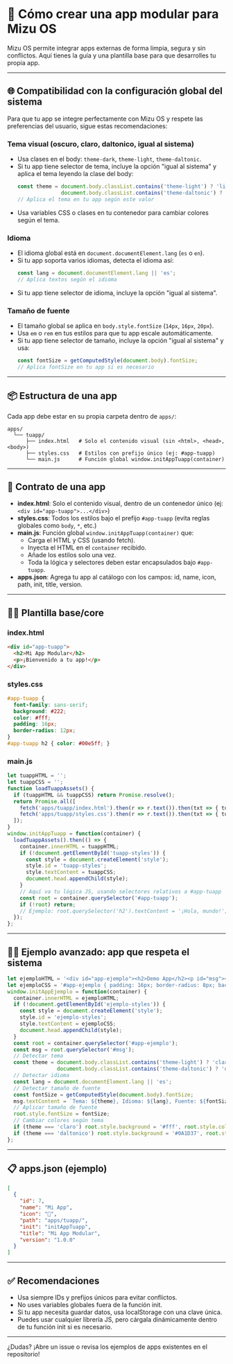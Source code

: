 # 🧩 Cómo crear una app modular para Mizu OS

Mizu OS permite integrar apps externas de forma limpia, segura y sin conflictos. Aquí tienes la guía y una plantilla base para que desarrolles tu propia app.

---

## 🌐 Compatibilidad con la configuración global del sistema

Para que tu app se integre perfectamente con Mizu OS y respete las preferencias del usuario, sigue estas recomendaciones:

### Tema visual (oscuro, claro, daltonico, igual al sistema)
- Usa clases en el body: `theme-dark`, `theme-light`, `theme-daltonic`.
- Si tu app tiene selector de tema, incluye la opción "igual al sistema" y aplica el tema leyendo la clase del body:
  ```js
  const theme = document.body.classList.contains('theme-light') ? 'light' :
                document.body.classList.contains('theme-daltonic') ? 'daltonic' : 'dark';
  // Aplica el tema en tu app según este valor
  ```
- Usa variables CSS o clases en tu contenedor para cambiar colores según el tema.

### Idioma
- El idioma global está en `document.documentElement.lang` (`es` o `en`).
- Si tu app soporta varios idiomas, detecta el idioma así:
  ```js
  const lang = document.documentElement.lang || 'es';
  // Aplica textos según el idioma
  ```
- Si tu app tiene selector de idioma, incluye la opción "igual al sistema".

### Tamaño de fuente
- El tamaño global se aplica en `body.style.fontSize` (`14px`, `16px`, `20px`).
- Usa `em` o `rem` en tus estilos para que tu app escale automáticamente.
- Si tu app tiene selector de tamaño, incluye la opción "igual al sistema" y usa:
  ```js
  const fontSize = getComputedStyle(document.body).fontSize;
  // Aplica fontSize en tu app si es necesario
  ```

---

## 📦 Estructura de una app

Cada app debe estar en su propia carpeta dentro de `apps/`:

```
apps/
  └── tuapp/
      ├── index.html   # Solo el contenido visual (sin <html>, <head>, <body>)
      ├── styles.css   # Estilos con prefijo único (ej: #app-tuapp)
      └── main.js      # Función global window.initAppTuapp(container)
```

---

## 📝 Contrato de una app

- **index.html**: Solo el contenido visual, dentro de un contenedor único (ej: `<div id="app-tuapp">...</div>`)
- **styles.css**: Todos los estilos bajo el prefijo `#app-tuapp` (evita reglas globales como `body`, `*`, etc.)
- **main.js**: Función global `window.initAppTuapp(container)` que:
  - Carga el HTML y CSS (usando fetch).
  - Inyecta el HTML en el `container` recibido.
  - Añade los estilos solo una vez.
  - Toda la lógica y selectores deben estar encapsulados bajo `#app-tuapp`.
- **apps.json**: Agrega tu app al catálogo con los campos: id, name, icon, path, init, title, version.

---

## 🧑‍💻 Plantilla base/core

### index.html
```html
<div id="app-tuapp">
  <h2>Mi App Modular</h2>
  <p>¡Bienvenido a tu app!</p>
</div>
```

### styles.css
```css
#app-tuapp {
  font-family: sans-serif;
  background: #222;
  color: #fff;
  padding: 16px;
  border-radius: 12px;
}
#app-tuapp h2 { color: #00e5ff; }
```

### main.js
```js
let tuappHTML = '';
let tuappCSS = '';
function loadTuappAssets() {
  if (tuappHTML && tuappCSS) return Promise.resolve();
  return Promise.all([
    fetch('apps/tuapp/index.html').then(r => r.text()).then(txt => { tuappHTML = txt; }),
    fetch('apps/tuapp/styles.css').then(r => r.text()).then(txt => { tuappCSS = txt; })
  ]);
}
window.initAppTuapp = function(container) {
  loadTuappAssets().then(() => {
    container.innerHTML = tuappHTML;
    if (!document.getElementById('tuapp-styles')) {
      const style = document.createElement('style');
      style.id = 'tuapp-styles';
      style.textContent = tuappCSS;
      document.head.appendChild(style);
    }
    // Aquí va tu lógica JS, usando selectores relativos a #app-tuapp
    const root = container.querySelector('#app-tuapp');
    if (!root) return;
    // Ejemplo: root.querySelector('h2').textContent = '¡Hola, mundo!';
  });
};
```

---

## 🧑‍💻 Ejemplo avanzado: app que respeta el sistema

```js
let ejemploHTML = '<div id="app-ejemplo"><h2>Demo App</h2><p id="msg"></p></div>';
let ejemploCSS = '#app-ejemplo { padding: 16px; border-radius: 8px; background: #222; color: #fff; }';
window.initAppEjemplo = function(container) {
  container.innerHTML = ejemploHTML;
  if (!document.getElementById('ejemplo-styles')) {
    const style = document.createElement('style');
    style.id = 'ejemplo-styles';
    style.textContent = ejemploCSS;
    document.head.appendChild(style);
  }
  const root = container.querySelector('#app-ejemplo');
  const msg = root.querySelector('#msg');
  // Detectar tema
  const theme = document.body.classList.contains('theme-light') ? 'claro' :
                document.body.classList.contains('theme-daltonic') ? 'daltonico' : 'oscuro';
  // Detectar idioma
  const lang = document.documentElement.lang || 'es';
  // Detectar tamaño de fuente
  const fontSize = getComputedStyle(document.body).fontSize;
  msg.textContent = `Tema: ${theme}, Idioma: ${lang}, Fuente: ${fontSize}`;
  // Aplicar tamaño de fuente
  root.style.fontSize = fontSize;
  // Cambiar colores según tema
  if (theme === 'claro') root.style.background = '#fff', root.style.color = '#222';
  if (theme === 'daltonico') root.style.background = '#0A1D37', root.style.color = '#fff';
};
```

---

## 📋 apps.json (ejemplo)
```json
[
  {
    "id": 7,
    "name": "Mi App",
    "icon": "🧩",
    "path": "apps/tuapp/",
    "init": "initAppTuapp",
    "title": "Mi App Modular",
    "version": "1.0.0"
  }
]
```

---

## ✅ Recomendaciones
- Usa siempre IDs y prefijos únicos para evitar conflictos.
- No uses variables globales fuera de la función init.
- Si tu app necesita guardar datos, usa localStorage con una clave única.
- Puedes usar cualquier librería JS, pero cárgala dinámicamente dentro de tu función init si es necesario.

---

¿Dudas? ¡Abre un issue o revisa los ejemplos de apps existentes en el repositorio!
